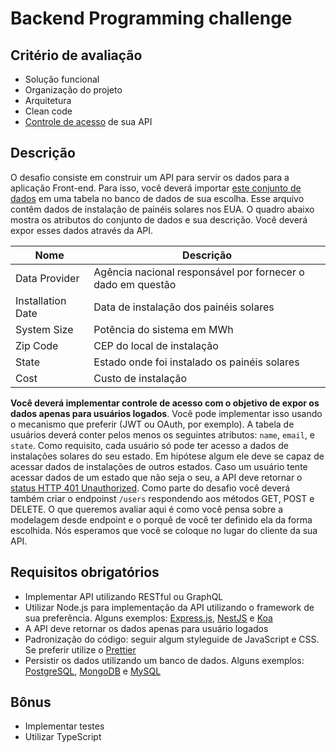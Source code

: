 # Backend Programming challenge

## Critério de avaliação
 - Solução funcional
 - Organização do projeto
 - Arquitetura
 - Clean code
 - [Controle de acesso](https://en.wikipedia.org/wiki/Access_control) de sua API

## Descrição
  O desafio consiste em construir um API para servir os dados para a aplicação Front-end. Para isso, você deverá importar [este conjunto de dados](https://drive.google.com/file/d/1dbURdS6TjfnweoFSB_0vqJpn77QJFXoZ/view?usp=sharing) em uma tabela no banco de dados de sua escolha. Esse arquivo contêm dados de instalação de painéis solares nos EUA. O quadro abaixo mostra os atributos do conjunto de dados e sua descrição. Você deverá expor esses dados através da API.

| Nome  | Descrição |
| ------------- | ------------- |
| Data Provider  | Agência nacional responsável por fornecer o dado em questão  |
| Installation Date  | Data de instalação dos painéis solares  |
| System Size  | Potência do sistema em MWh  |
| Zip Code  | CEP do local de instalação  |
| State | Estado onde foi instalado os painéis solares  |
| Cost | Custo de instalação |
  
  **Você deverá implementar controle de acesso com o objetivo de expor os dados apenas para usuários logados**. Você pode implementar isso usando o mecanismo que preferir (JWT ou OAuth, por exemplo). A tabela de usuários deverá conter pelos menos os seguintes atributos: `name`, `email`, e `state`.
  Como requisito, cada usuário só pode ter acesso a dados de instalações solares do seu estado. Em hipótese algum ele deve se capaz de acessar dados de instalações de outros estados. Caso um usuário tente acessar dados de um estado que não seja o seu, a API deve retornar o [status HTTP 401 Unauthorized](https://httpstatuses.com/401).
  Como parte do desafio você deverá também criar o endpoinst `/users` respondendo aos métodos GET, POST e DELETE. O que queremos avaliar aqui é como você pensa sobre a modelagem desde endpoint e o porquê de você ter definido ela da forma escolhida. Nós esperamos que você se coloque no lugar do cliente da sua API.

## Requisitos obrigatórios
  - Implementar API utilizando RESTful ou GraphQL
  - Utilizar Node.js para implementação da API utilizando o framework de sua preferência. Alguns exemplos: [Express.js](https://expressjs.com/), [NestJS](https://nestjs.com) e [Koa](https://koajs.com)
  - A API deve retornar os dados apenas para usuário logados
  - Padronização do código: seguir algum styleguide de JavaScript e CSS. Se preferir utilize o [Prettier](https://prettier.io/)
  - Persistir os dados utilizando um banco de dados. Alguns exemplos: [PostgreSQL](https://www.postgresql.org), [MongoDB](https://www.mongodb.com) e [MySQL](https://www.mysql.com)
 
## Bônus
  - Implementar testes
  - Utilizar TypeScript
